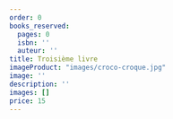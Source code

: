 ```yaml
---
order: 0
books_reserved:
  pages: 0
  isbn: ''
  auteur: ''
title: Troisième livre
imageProduct: "images/croco-croque.jpg"
image: ''
description: ''
images: []
price: 15
---
```

